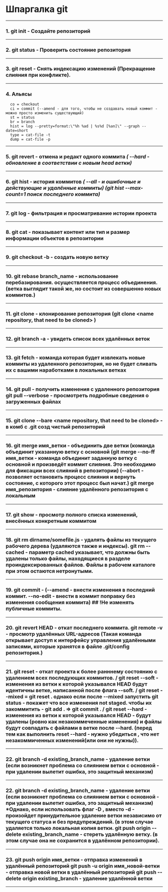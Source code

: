 # Шпаргалка git
____


### 1.  **git init** - Создайте репозиторий 

____


### 2.  **git status** - Проверить состояние репозитория

____


### 3.   **git reset** - Cнять индексацию изменений (Прекращение слияния при конфликте). 

____


### 4. Альясы 
      co = checkout  
      ci = commit (--amend - для того, чтобы не создавать новый коммит - можно просто изменить существующий)
      st = status
      br = branch
      hist = log --pretty=format:\"%h %ad | %s%d [%an]\" --graph --date=short
      type = cat-file -t
      dump = cat-file -p
      
____


### 5.  **git revert** - отмена и редакт одного коммита _( **--hard** - обновление в соответствии с новым head ветки)_

____


### 6.  **git hist** - история коммитов _( **--all** - и ошибочные и действующие и удалённые коммиты) (**git hist --max-count=1** поиск последнего коммита)_

____


### 7.  **git log** - фильтрация и просматривание истории проекта

____


### 8.  **git cat** - показывает контент или тип и размер информации объектов в репозитории

____


### 9.  **git checkout -b** - создать новую ветку

____


### 10. **git rebase branch_name**  -  использование перебазирования. осуществляется процесс объединения. (ветка выглядит такой же, но состоит из совершенно новых коммитов.)

____


### 11. **git clone** - клонирование репозитория (**git clone <name repository, that need to be cloned> <name new cloned repository>**)

____


### 12. **git branch -a**  - увидеть список всех удалённых веток
     
____
     
     
### 13. **git fetch** - команда которая  будет извлекать новые коммиты из удаленного репозитория, но не будет сливать их с вашими наработками в локальных ветках
     
     
____
     
     
### 14.  **git pull** - получить изменения с удаленного репозитория **git pull --verbose** - просмотреть подробные сведения о загруженных файлах
      
____
     
     
### 15. **git clone --bare <name repository, that need to be cloned> <name new cloned repository>** - в комб с .git созд чистый репозиторий
     
____
     
     
### 16. **git merge имя_ветки** - объединить две ветки (команда объединит указанную ветку с основной (**git merge --no-ff имя_ветки**  -  команда объединит заданную ветку с основной и произведёт коммит слияния. Это необходимо для фиксации всех слияний в репозитории) (**--abort**  -  позволяет остановить процесс слияния и вернуть состояние, с которого этот процесс был начат.) **git merge имя_репозитория** -  слияние удалённого репозитория с локальным
     
____
      
      
### 17. **git show <commit id>** - просмотр полного списка изменений, внесённых конкретным коммитом
      
____
          
      
### 18. **git rm dirname/somefile.js** - удалять файлы из текущего рабочего дерева (удаляются также и индексы). git rm --cached - параметр cached указывает, что должны быть удалены только файлы, находящиеся в разделе проиндексированных файлов. Файлы в рабочем каталоге при этом остаются нетронутыми.
      
____
      
      
### 19. **git commit** - (**--amend** - внести изменения в последний коммит. **--no-edit** - внести в коммит поправку без изменения сообщения коммита) ## !Не изменять публичные коммиты. 
      
____

      
### 20. **git revert HEAD** - откат последнего коммита. **git remote -v** - просмотр удалённых URL-адресов (Такая команда открывает доступ к интерфейсу управления удалёнными записями, которые хранятся в файле .git/config репозитория.)
      
____
      
      
### 21. **git reset** - откат проекта к более ранннему состоянию с удалением всех последующих коммитов. / git reset --soft  -  изменения из ветки к которой указывался HEAD будут идентичны ветке, написанной после флага --soft.  /  git reset --mixed  <exist branch> = git reset <exist branch>. однако если после --mixed запустить git status - покажет что все изменения not staged. чтобы их закоммитить - git add . => git commit .  /  git  reset --hard  -  изменения из ветки к которой указывался HEAD - будут удалены (ровно как незакоммеченные изменения) и файлы будут совпадать с файлами в ветке после --hard. (перед тем как выполнить reset --hard  -  нужно убедиться , что нет незакоммиченных изменений(или они не нужны)).
      
____
      
      
### 22. **git branch -d existing_branch_name** - удаление ветки (если возникнет проблема со слиянием ветки с основной - при удалении вылетит ошибка, это защитный механизм)

      
____
      
      
### 22. **git branch -d existing_branch_name** - удаление ветки (если возникнет проблема со слиянием ветки с основной - при удалении вылетит ошибка, это защитный механизм) *Однако, если использовать флаг -D , вместо -d - произойдет принудительное удаление ветки независимо от текущего статуса и без предупреждений. (в этом случае          удаляется только локальная копия ветки. **git push origin --delete existing_branch_name**  - стереть удалённую ветку. (в этом случае она не сохранится в удалённом репозитории).

      
____

      
### 23. **git push origin имя_ветки**  -  отправка изменений в удалённый репозиторий **git push -u origin имя_новой-ветки** - отправка новой ветки в удалённый репозиторий **git push --delete origin existing_branch**  -  удаление удалённой ветки
      
____
